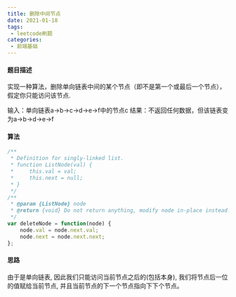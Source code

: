 ```yaml
---
title: 删除中间节点
date: 2021-01-18
tags:
 - leetcode刷题
categories:
 - 前端基础
---
```

#### 题目描述

实现一种算法，删除单向链表中间的某个节点（即不是第一个或最后一个节点），假定你只能访问该节点.

输入：单向链表a->b->c->d->e->f中的节点c
结果：不返回任何数据，但该链表变为a->b->d->e->f

#### 算法

```js
/**
 * Definition for singly-linked list.
 * function ListNode(val) {
 *     this.val = val;
 *     this.next = null;
 * }
 */
/**
 * @param {ListNode} node
 * @return {void} Do not return anything, modify node in-place instead.
 */
var deleteNode = function(node) {
    node.val = node.next.val;
    node.next = node.next.next;
};
```


#### 思路

  由于是单向链表, 因此我们只能访问当前节点之后的(包括本身), 我们将节点后一位的值赋给当前节点, 并且当前节点的下一个节点指向下下个节点。

